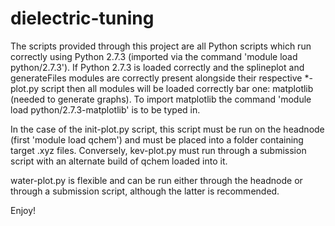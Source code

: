 # dielectric-tuning

The scripts provided through this project are all Python scripts which run correctly using Python 2.7.3 (imported via the command 'module load python/2.7.3').
If Python 2.7.3 is loaded correctly and the splineplot and generateFiles modules are correctly present alongside their respective *-plot.py script then all modules will be loaded correctly bar one: matplotlib (needed to generate graphs).
To import matplotlib the command 'module load python/2.7.3-matplotlib' is to be typed in.

In the case of the init-plot.py script, this script must be run on the headnode (first 'module load qchem') and must be placed into a folder containing target .xyz files.
Conversely, kev-plot.py must run through a submission script with an alternate build of qchem loaded into it.

water-plot.py is flexible and can be run either through the headnode or through a submission script, although the latter is recommended.

Enjoy!
